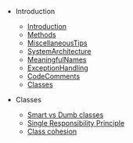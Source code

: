 * Introduction

    * [Introduction](docs/Intro.md)
    * [Methods](docs/Methods.md)
    * [MiscellaneousTips](docs/MiscellaneousTips.md)
    * [SystemArchitecture](docs/SystemArchitecture.md)
    * [MeaningfulNames](docs/MeaningfulNames.md)
    * [ExceptionHandling](docs/ExceptionHandling.md)
    * [CodeComments](docs/CodeComments.md)
    * [Classes](docs/Classes.md)
    
* Classes
    * [Smart vs Dumb classes](classes/smart-v-dumb.md)
    * [Single Responsibility Principle](classes/single-responsibility.md)
    * [Class cohesion](classes/cohesion.md)
